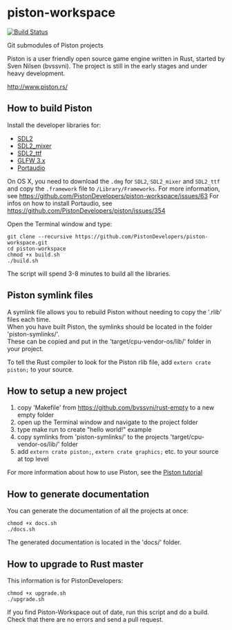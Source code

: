 piston-workspace
================

[![Build Status](https://travis-ci.org/PistonDevelopers/piston-workspace.svg)](https://travis-ci.org/PistonDevelopers/piston-workspace)

Git submodules of Piston projects

Piston is a user friendly open source game engine written in Rust,
started by Sven Nilsen (bvssvni).
The project is still in the early stages and under heavy development.

http://www.piston.rs/

## How to build Piston

Install the developer libraries for:

* [SDL2](http://www.libsdl.org/download-2.0.php)
* [SDL2_mixer](http://www.libsdl.org/projects/SDL_mixer/)
* [SDL2_ttf](http://www.libsdl.org/projects/SDL_ttf/)
* [GLFW 3.x](http://www.glfw.org/)
* [Portaudio](http://www.portaudio.com/download.html)

On OS X, you need to download the `.dmg` for `SDL2`, `SDL2_mixer` and `SDL2_ttf`
and copy the `.framework` file to `/Library/Frameworks`.
For more information, see https://github.com/PistonDevelopers/piston-workspace/issues/63
For infos on how to install Portaudio, see https://github.com/PistonDevelopers/piston/issues/354

Open the Terminal window and type:

```
git clone --recursive https://github.com/PistonDevelopers/piston-workspace.git
cd piston-workspace
chmod +x build.sh
./build.sh
```

The script will spend 3-8 minutes to build all the libraries.

## Piston symlink files

A symlink file allows you to rebuild Piston without needing to copy the '.rlib' files each time.  
When you have built Piston, the symlinks should be located in the folder 'piston-symlinks/'.  
These can be copied and put in the 'target/cpu-vendor-os/lib/' folder in your project.  

To tell the Rust compiler to look for the Piston rlib file, add `extern crate piston;` to your source.  

## How to setup a new project

1. copy 'Makefile' from https://github.com/bvssvni/rust-empty to a new empty folder
2. open up the Terminal window and navigate to the project folder
3. type make run to create "hello world!" example
4. copy symlinks from 'piston-symlinks/' to the projects 'target/cpu-vendor-os/lib/' folder
5. add `extern crate piston;`, `extern crate graphics;` etc. to your source at top level

For more information about how to use Piston, see the [Piston tutorial](https://github.com/PistonDevelopers/piston/blob/master/learning%20materials/tutorial.md)

## How to generate documentation

You can generate the documentation of all the projects at once:

```
chmod +x docs.sh
./docs.sh
```

The generated documentation is located in the 'docs/' folder.

## How to upgrade to Rust master

This information is for PistonDevelopers:

```
chmod +x upgrade.sh
./upgrade.sh
```

If you find Piston-Workspace out of date, run this script and do a build.  
Check that there are no errors and send a pull request.  
